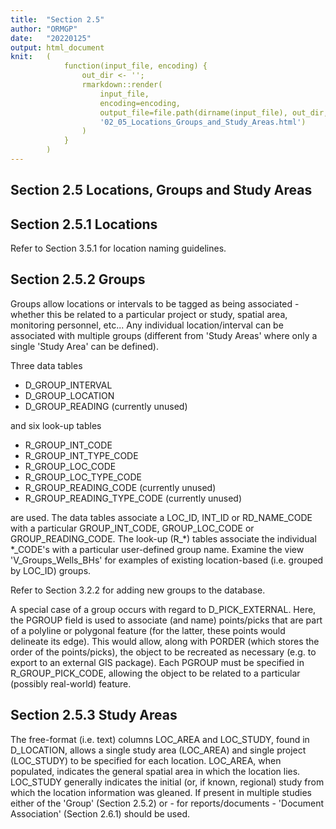 ```yaml
---
title:  "Section 2.5"
author: "ORMGP"
date:   "20220125"
output: html_document
knit:   (
            function(input_file, encoding) {
                out_dir <- '';
                rmarkdown::render(
                    input_file,
                    encoding=encoding,
                    output_file=file.path(dirname(input_file), out_dir,
                    '02_05_Locations_Groups_and_Study_Areas.html')
                )
            }
        )
---
```


## Section 2.5 Locations, Groups and Study Areas

## Section 2.5.1 Locations

Refer to Section 3.5.1 for location naming guidelines.  

## Section 2.5.2 Groups

Groups allow locations or intervals to be tagged as being associated - whether this be related to a particular project or study, spatial area, monitoring personnel, etc...  Any individual location/interval can be associated with multiple groups (different from 'Study Areas' where only a single 'Study Area' can be defined).

Three data tables 

* D_GROUP_INTERVAL
* D_GROUP_LOCATION
* D_GROUP_READING (currently unused)

and six look-up tables

* R_GROUP_INT_CODE
* R_GROUP_INT_TYPE_CODE
* R_GROUP_LOC_CODE
* R_GROUP_LOC_TYPE_CODE
* R_GROUP_READING_CODE (currently unused)
* R_GROUP_READING_TYPE_CODE (currently unused)

are used.  The data tables associate a LOC_ID, INT_ID or RD_NAME_CODE with a
particular GROUP_INT_CODE, GROUP_LOC_CODE or GROUP_READING_CODE.  The look-up
(R_\*) tables associate the individual \*_CODE's with a particular user-defined group name.  Examine the view 'V_Groups_Wells_BHs' for examples of existing location-based (i.e. grouped by LOC_ID) groups.

Refer to Section 3.2.2 for adding new groups to the database.

A special case of a group occurs with regard to D_PICK_EXTERNAL.  Here, the
PGROUP field is used to associate (and name) points/picks that are part of a
polyline or polygonal feature (for the latter, these points would delineate
its edge).  This would allow, along with PORDER (which stores the order of the
points/picks), the object to be recreated as necessary (e.g. to export to an
external GIS package).  Each PGROUP must be specified in R_GROUP_PICK_CODE,
allowing the object to be related to a particular (possibly real-world)
feature.

## Section 2.5.3 Study Areas

The free-format (i.e. text) columns LOC_AREA and LOC_STUDY, found in D_LOCATION, allows a single study area (LOC_AREA) and single project (LOC_STUDY) to be specified for each location.  LOC_AREA, when populated, indicates the general spatial area in which the location lies.  LOC_STUDY generally indicates the initial (or, if known, regional) study from which the location information was gleaned.  If present in multiple studies either of the 'Group' (Section 2.5.2) or - for reports/documents - 'Document Association' (Section 2.6.1) should be used.
